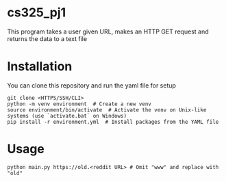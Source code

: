 # cs325_pj1

This program takes a user given URL, makes an HTTP GET request and returns the data to a text file

# Installation

You can clone this repository and run the yaml file for setup 

```
git clone <HTTPS/SSH/CLI>
python -m venv environment  # Create a new venv
source environment/bin/activate  # Activate the venv on Unix-like systems (use `activate.bat` on Windows)
pip install -r environment.yml  # Install packages from the YAML file
```

# Usage

```
python main.py https://old.<reddit URL>	# Omit "www" and replace with "old"
```